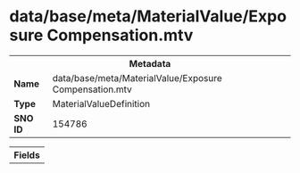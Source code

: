 <h1>data/base/meta/MaterialValue/Exposure Compensation.mtv</h1><table><tr><th colspan="100%">Metadata</th></tr><tr><td><b>Name</b></td><td>data/base/meta/MaterialValue/Exposure Compensation.mtv</td></tr><tr><td><b>Type</b></td><td>MaterialValueDefinition</td></tr><tr><td><b>SNO ID</b></td><td>154786</td></tr></table>

<table><tr><th colspan="100%">Fields</th></tr></table>


